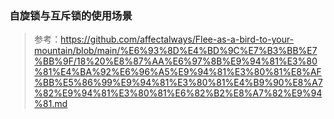 ### 自旋锁与互斥锁的使用场景

> 参考：https://github.com/affectalways/Flee-as-a-bird-to-your-mountain/blob/main/%E6%93%8D%E4%BD%9C%E7%B3%BB%E7%BB%9F/18%20%E8%87%AA%E6%97%8B%E9%94%81%E3%80%81%E4%BA%92%E6%96%A5%E9%94%81%E3%80%81%E8%AF%BB%E5%86%99%E9%94%81%E3%80%81%E4%B9%90%E8%A7%82%E9%94%81%E3%80%81%E6%82%B2%E8%A7%82%E9%94%81.md

